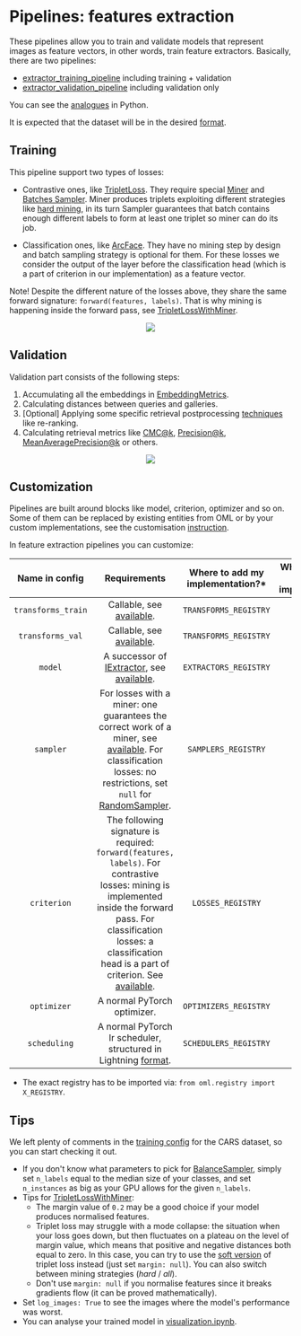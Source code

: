# Pipelines: features extraction

These pipelines allow you to train and validate models that represent images as feature vectors, in other words,
train feature extractors. Basically, there are two pipelines:
* [extractor_training_pipeline](https://open-metric-learning.readthedocs.io/en/latest/contents/lightning.html#extractor-training-pipeline) including training + validation
* [extractor_validation_pipeline](https://open-metric-learning.readthedocs.io/en/latest/contents/lightning.html#extractor-validation-pipeline) including validation only

You can see the [analogues](https://open-metric-learning.readthedocs.io/en/latest/feature_extraction/python_examples.html) in Python.

It is expected that the dataset will be in the desired [format](https://open-metric-learning.readthedocs.io/en/latest/oml/data.html).

## Training
This pipeline support two types of losses:
* Contrastive ones, like [TripletLoss](https://open-metric-learning.readthedocs.io/en/latest/contents/losses.html#tripletlosswithminer).
  They require special
  [Miner](https://open-metric-learning.readthedocs.io/en/latest/contents/miners.html)
  and
  [Batches Sampler](https://open-metric-learning.readthedocs.io/en/latest/contents/samplers.html).
  Miner produces triplets exploiting different strategies like
  [hard mining](https://open-metric-learning.readthedocs.io/en/latest/contents/miners.html#hardtripletsminer),
  in its turn Sampler guarantees that batch contains enough
  different labels to form at least one triplet so miner can do its job.

* Classification ones, like [ArcFace](https://open-metric-learning.readthedocs.io/en/latest/contents/losses.html#arcfaceloss).
  They have no mining step by design and batch sampling strategy is optional for them.
  For these losses we consider the output of the layer before the classification head (which is a part of criterion in our implementation)
  as a feature vector.

Note! Despite the different nature of the losses above, they share the same forward signature: `forward(features, labels)`.
That is why mining is happening inside the forward pass, see
[TripletLossWithMiner](https://open-metric-learning.readthedocs.io/en/latest/contents/losses.html#tripletlosswithminer).


<div align="center">
<img src="https://i.ibb.co/FYNkbbg/extractor-train.png">
<div align="left">


## Validation

Validation part consists of the following steps:
1. Accumulating all the embeddings in [EmbeddingMetrics](https://open-metric-learning.readthedocs.io/en/latest/contents/metrics.html#embeddingmetrics).
2. Calculating distances between queries and galleries.
3. [Optional] Applying some specific retrieval postprocessing [techniques](https://open-metric-learning.readthedocs.io/en/latest/contents/postprocessing.html) like re-ranking.
4. Calculating retrieval metrics like
   [CMC@k](https://open-metric-learning.readthedocs.io/en/latest/contents/metrics.html#calc-cmc),
   [Precision@k](https://open-metric-learning.readthedocs.io/en/latest/contents/metrics.html#calc-precision),
   [MeanAveragePrecision@k](https://open-metric-learning.readthedocs.io/en/latest/contents/metrics.html#calc-map)
   or others.

<div align="center">
<img src="https://i.ibb.co/kcVb7YH/extractor-validation.png">
<div align="left">


## Customization

Pipelines are built around blocks like model, criterion, optimizer and so on.
Some of them can be replaced by existing entities from OML or by your custom implementations, see the customisation
[instruction](https://open-metric-learning.readthedocs.io/en/latest/oml/pipelines_general.html#how-to-use-my-own-implementation-of-loss-model-etc).

In feature extraction pipelines you can customize:

|   Name in config   |                                                                                                                                                                    Requirements                                                                                                                                                                    | Where to add my implementation?*  |                                Where to find the existing implementations?                                |
|:------------------:|:--------------------------------------------------------------------------------------------------------------------------------------------------------------------------------------------------------------------------------------------------------------------------------------------------------------------------------------------------:|:---------------------------------:|:---------------------------------------------------------------------------------------------------------:|
| `transforms_train` |                                                                                                              Callable, see [available](https://github.com/OML-Team/open-metric-learning/tree/pipeline_readme/oml/transforms/images).                                                                                                               |       `TRANSFORMS_REGISTRY`       | [configs](https://github.com/OML-Team/open-metric-learning/tree/pipeline_readme/oml/configs/transforms)   |
|  `transforms_val`  |                                                                                                              Callable, see [available](https://github.com/OML-Team/open-metric-learning/tree/pipeline_readme/oml/transforms/images).                                                                                                               |       `TRANSFORMS_REGISTRY`       |  [configs](https://github.com/OML-Team/open-metric-learning/tree/pipeline_readme/oml/configs/transforms)  |
|      `model`       |                                                                A successor of [IExtractor](https://open-metric-learning.readthedocs.io/en/latest/contents/interfaces.html#iextractor), see [available](https://open-metric-learning.readthedocs.io/en/latest/contents/models.html).                                                                |       `EXTRACTORS_REGISTRY`       |    [configs](https://github.com/OML-Team/open-metric-learning/tree/pipeline_readme/oml/configs/model)     |
|     `sampler`      | For losses with a miner: one guarantees the correct work of a miner, see [available](https://open-metric-learning.readthedocs.io/en/latest/contents/samplers.html). For classification losses: no restrictions, set `null` for [RandomSampler](https://pytorch.org/docs/stable/data.html?highlight=random+sampler#torch.utils.data.RandomSampler). |        `SAMPLERS_REGISTRY`        |   [configs](https://github.com/OML-Team/open-metric-learning/tree/pipeline_readme/oml/configs/sampler)    |
|    `criterion`     |                   The following signature is required: `forward(features, labels)`. For contrastive losses: mining is implemented inside the forward pass. For classification losses: a classification head is a part of criterion. See [available](https://open-metric-learning.readthedocs.io/en/latest/contents/losses.html).                   |         `LOSSES_REGISTRY`         |  [configs](https://github.com/OML-Team/open-metric-learning/tree/pipeline_readme/oml/configs/criterion)   |
|    `optimizer`     |                                                                                                                                                            A normal PyTorch optimizer.                                                                                                                                                             |       `OPTIMIZERS_REGISTRY`       |  [configs](https://github.com/OML-Team/open-metric-learning/tree/pipeline_readme/oml/configs/optimizer)   |
|    `scheduling`    |                                                                           A normal PyTorch lr scheduler, structured in Lightning [format](https://github.com/OML-Team/open-metric-learning/blob/pipeline_readme/tests/test_runs/test_pipelines/configs/train.yaml#L51).                                                                            |       `SCHEDULERS_REGISTRY`       |  [configs](https://github.com/OML-Team/open-metric-learning/tree/pipeline_readme/oml/configs/scheduler)   |
* The exact registry has to be imported via: `from oml.registry import X_REGISTRY`.

## Tips

We left plenty of comments in the [training config](https://github.com/OML-Team/open-metric-learning/blob/pipeline_readme/pipelines/features_extraction/extractor_cars/train_cars.yaml)
for the CARS dataset, so you can start checking it out.


* If you don't know what parameters to pick for
  [BalanceSampler](https://open-metric-learning.readthedocs.io/en/latest/contents/samplers.html#balancesampler),
  simply set `n_labels` equal to the median size of your classes, and set `n_instances` as big as your GPU allows for the given `n_labels`.
* Tips for [TripletLossWithMiner](https://open-metric-learning.readthedocs.io/en/latest/contents/losses.html#tripletlosswithminer):
  * The margin value of `0.2` may be a good choice if your model produces normalised features.
  * Triplet loss may struggle with a mode collapse: the situation when your loss goes down,
    but then fluctuates on a plateau on the level of margin value, which means that positive and negative distances both equal to zero.
    In this case, you can try to use the [soft version](https://arxiv.org/abs/1703.07737) of triplet loss instead (just set `margin: null`).
    You can also switch between mining strategies (*hard* / *all*).
  * Don't use `margin: null` if you normalise features since it breaks gradients flow (it can be proved mathematically).
* Set `log_images: True` to see the images where the model's performance was worst.
* You can analyse your trained model in [visualization.ipynb](https://github.com/OML-Team/open-metric-learning/blob/pipeline_readme/pipelines/features_extraction/visualization.ipynb).

